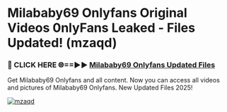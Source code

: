 # Milababy69 Onlyfans Original Videos 0nlyFans Leaked - Files Updated! (mzaqd)

<h3>🔴 CLICK HERE 🌐==►► <a href="https://tinyurl.com/2jnfzry5" rel="nofollow">Milababy69 Onlyfans Updated Files</a></h3>

Get Milababy69 Onlyfans and all content. Now you can access all videos and pictures of Milababy69 Onlyfans. New Updated Files 2025!

[![mzaqd](https://i.imgur.com/GyGTBgg.gif)](https://tinyurl.com/2jnfzry5)

